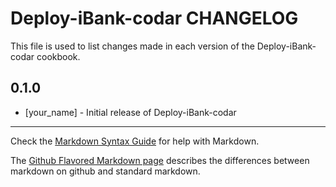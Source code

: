 Deploy-iBank-codar CHANGELOG
============================

This file is used to list changes made in each version of the Deploy-iBank-codar cookbook.

0.1.0
-----
- [your_name] - Initial release of Deploy-iBank-codar

- - -
Check the [Markdown Syntax Guide](http://daringfireball.net/projects/markdown/syntax) for help with Markdown.

The [Github Flavored Markdown page](http://github.github.com/github-flavored-markdown/) describes the differences between markdown on github and standard markdown.
